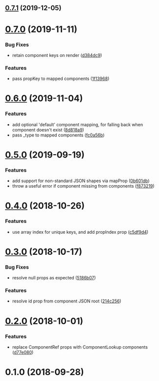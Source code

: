 <a name="0.7.1"></a>
## [0.7.1](https://github.com/chrisvxd/react-from-json/compare/v0.7.0...v0.7.1) (2019-12-05)



<a name="0.7.0"></a>
# [0.7.0](https://github.com/chrisvxd/react-from-json/compare/v0.6.0...v0.7.0) (2019-11-11)


### Bug Fixes

* retain component keys on render ([d384dc9](https://github.com/chrisvxd/react-from-json/commit/d384dc9))


### Features

* pass propKey to mapped components ([1f13968](https://github.com/chrisvxd/react-from-json/commit/1f13968))



<a name="0.6.0"></a>
# [0.6.0](https://github.com/chrisvxd/react-from-json/compare/v0.5.0...v0.6.0) (2019-11-04)


### Features

* add optional 'default' component mapping, for falling back when component doesn't exist ([8d818a9](https://github.com/chrisvxd/react-from-json/commit/8d818a9))
* pass _type to mapped components ([fc0a56b](https://github.com/chrisvxd/react-from-json/commit/fc0a56b))



<a name="0.5.0"></a>
# [0.5.0](https://github.com/chrisvxd/react-from-json/compare/v0.4.0...v0.5.0) (2019-09-19)


### Features

* add support for non-standard JSON shapes via mapProp ([0b601db](https://github.com/chrisvxd/react-from-json/commit/0b601db))
* throw a useful error if component missing from components ([f873219](https://github.com/chrisvxd/react-from-json/commit/f873219))



<a name="0.4.0"></a>
# [0.4.0](https://github.com/chrisvxd/react-from-json/compare/v0.3.0...v0.4.0) (2018-10-26)


### Features

* use array index for unique keys, and add propIndex prop ([c5df9d4](https://github.com/chrisvxd/react-from-json/commit/c5df9d4))



<a name="0.3.0"></a>
# [0.3.0](https://github.com/chrisvxd/react-from-json/compare/v0.2.0...v0.3.0) (2018-10-17)


### Bug Fixes

* resolve null props as expected ([5186b07](https://github.com/chrisvxd/react-from-json/commit/5186b07))


### Features

* resolve id prop from component JSON root ([214c256](https://github.com/chrisvxd/react-from-json/commit/214c256))



<a name="0.2.0"></a>
# [0.2.0](https://github.com/chrisvxd/react-from-json/compare/v0.1.0...v0.2.0) (2018-10-01)


### Features

* replace ComponentRef props with ComponentLookup components ([d77e080](https://github.com/chrisvxd/react-from-json/commit/d77e080))



<a name="0.1.0"></a>
# 0.1.0 (2018-09-28)



